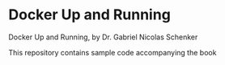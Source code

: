 # Docker Up and Running
Docker Up and Running, by Dr. Gabriel Nicolas Schenker

This repository contains sample code accompanying the book